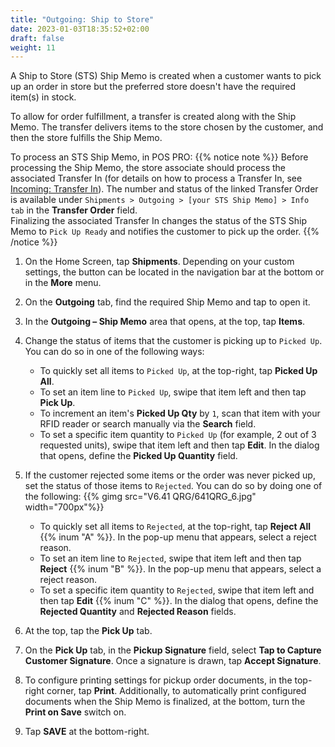 ```yaml
---
title: "Outgoing: Ship to Store"
date: 2023-01-03T18:35:52+02:00
draft: false
weight: 11
---
```

A Ship to Store (STS) Ship Memo is created when a customer wants to pick up an order in store but the preferred store doesn't have the required item(s) in stock. 

To allow for order fulfillment, a transfer is created along with the Ship Memo. The transfer delivers items to the store chosen by the customer, and then the store fulfills the Ship Memo.

To process an STS Ship Memo, in POS PRO:
{{% notice note %}}
Before processing the Ship Memo, the store associate should process the associated Transfer In (for details on how to process a Transfer In, see [Incoming: Transfer In](https://twdocs.netlify.app/userdoc/pos/qrg/shipments/in_transferin/)). The number and status of the linked Transfer Order is available under `Shipments > Outgoing > [your STS Ship Memo] > Info tab` in the **Transfer Order** field.  
Finalizing the associated Transfer In changes the status of the STS Ship Memo to `Pick Up Ready` and notifies the customer to pick up the order.
{{% /notice %}}

1. On the Home Screen, tap **Shipments**. Depending on your custom settings, the button can be located in the navigation bar at the bottom or in the **More** menu.

2. On the **Outgoing** tab, find the required Ship Memo and tap to open it.

3. In the **Outgoing – Ship Memo** area that opens, at the top, tap **Items**. 

4. Change the status of items that the customer is picking up to `Picked Up`. You can do so in one of the following ways:

    - To quickly set all items to `Picked Up`, at the top-right, tap **Picked Up All**.  
    - To set an item line to `Picked Up`, swipe that item left and then tap **Pick Up**.  
    - To increment an item's **Picked Up Qty** by `1`, scan that item with your RFID reader or search manually via the **Search** field.  
    - To set a specific item quantity to `Picked Up` (for example, 2 out of 3 requested units), swipe that item left and then tap **Edit**. In the dialog that opens, define the **Picked Up Quantity** field. 

5. If the customer rejected some items or the order was never picked up, set the status of those items to `Rejected`. You can do so by doing one of the following:
{{% gimg src="V6.41 QRG/641QRG_6.jpg" width="700px"%}}

   - To quickly set all items to `Rejected`, at the top-right, tap **Reject All** {{% inum "A" %}}. In the pop-up menu that appears, select a reject reason. 
    - To set an item line to `Rejected`, swipe that item left and then tap **Reject** {{% inum "B" %}}. In the pop-up menu that appears, select a reject reason. 
    - To set a specific item quantity to `Rejected`, swipe that item left and then tap **Edit** {{% inum "C" %}}. In the dialog that opens, define the **Rejected Quantity** and **Rejected Reason** fields.

6. At the top, tap the **Pick Up** tab.

7. On the **Pick Up** tab, in the **Pickup Signature** field, select **Tap to Capture Customer Signature**. Once a signature is drawn, tap **Accept Signature**.

8. To configure printing settings for pickup order documents, in the top-right corner, tap **Print**. Additionally, to automatically print configured documents when the Ship Memo is finalized, at the bottom, turn the **Print on Save** switch on.

9. Tap **SAVE** at the bottom-right.

